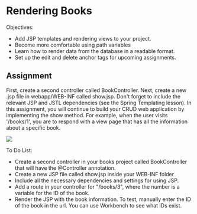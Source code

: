 <h1>Rendering Books</h1>

<p>Objectives:</p>
<ul>
    <li>Add JSP templates and rendering views to your project.</li>
    <li>Become more comfortable using path variables</li>
    <li>Learn how to render data from the database in a readable format.</li>
    <li>Set up the edit and delete anchor tags for upcoming assignments.</li>
</ul>

<h2>Assignment</h2>

<p>First, create a second controller called BookController. Next, create a new .jsp file in webapp/WEB-INF called show.jsp. Don't forget to include the relevant JSP and JSTL dependencies (see the Spring Templating lesson). In this assignment, you will continue to build your CRUD web application by implementing the show method. For example, when the user visits '/books/1', you are to respond with a view page that has all the information about a specific book.</p>

<img src="https://github.com/alirabah93/Coding-Dojo/blob/master/java/withSpring/RenderingBooks/screenshots/pic.jpg"/>

<p>To Do List:</p>
<ul>
    <li>Create a second controller in your books project called BookController that will have the @Controller annotation.</li>
    <li>Create a new JSP file called show.jsp inside your WEB-INF folder</li>
    <li>Include all the necessary dependencies and settings for using JSP.</li>
    <li>Add a route in your controller for "/books/3", where the number is a variable for the ID of the book.</li>
    <li>Render the JSP with the book information. To test, manually enter the ID of the book in the url. You can use Workbench to see what IDs exist.</li>
</ul>


